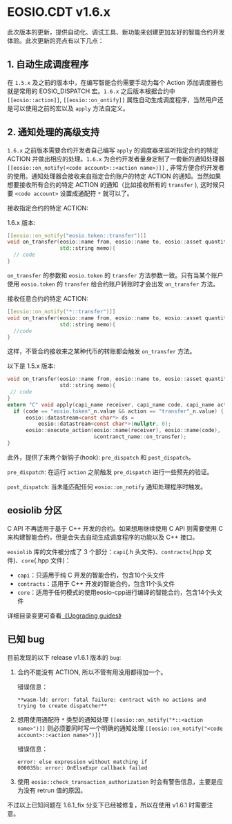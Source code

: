# EOSIO.CDT v1.6.x

此次版本的更新，提供自动化、调试工具、新功能来创建更加友好的智能合约开发体验。此次更新的亮点有以下几点：

## 1. 自动生成调度程序

在 `1.5.x` 及之前的版本中，在编写智能合约需要手动为每个 Action 添加调度器也就是常用的 EOSIO_DISPATCH 宏。`1.6.x` 之后版本根据合约中 `[[eosio::action]]`, `[[eosio::on_ontify]]` 属性自动生成调度程序，当然用户还是可以使用之前的宏以及 `apply` 方法自定义。

## 2. 通知处理的高级支持

`1.6.x` 之前版本需要合约开发者自己编写 `apply` 的调度器来监听指定合约的特定 ACTION 并做出相应的处理。`1.6.x` 为合约开发者量身定制了一套新的通知处理器 `[[eosio::on_notify(<code account>::<action name>)]]` , 非常方便合约开发者的使用。通知处理器会接收来自指定合约账户的特定 ACTION 的通知。当然如果想要接收所有合约的特定 ACTION 的通知（比如接收所有的 `transfer` ), 这时候只要 `<code account>` 设置成通配符 `*` 就可以了。

接收指定合约的特定 ACTION:

1.6.x 版本:

```c++
[[eosio::on_notify("eosio.token::transfer")]] 
void on_transfer(eosio::name from, eosio::name to, eosio::asset quantity, 
                 std::string memo){
  // code
}
```

`on_transfer` 的参数和 `eosio.token` 的 `transfer` 方法参数一致。只有当某个账户使用 `eosio.token` 的 `transfer` 给合约账户转账时才会出发 `on_transfer` 方法。

接收任意合约的特定 ACTION:

```c++
[[eosio::on_notify("*::transfer")]] 
void on_transfer(eosio::name from, eosio::name to, eosio::asset quantity,
                 std::string memo){
  //code
}
```

这样，不管合约接收来之某种代币的转账都会触发 `on_transfer` 方法。

以下是 1.5.x 版本:

```c
void on_transfer(eosio::name from, eosio::name to, eosio::asset quantity,
                 std::string memo){
 // code
}
extern "C" void apply(capi_name receiver, capi_name code, capi_name action){
  if (code == "eosio.token"_n.value && action == "transfer"_n.value) {
      eosio::datastream<const char*> ds =
          eosio::datastream<const char*>(nullptr, 0);
      eosio::execute_action(eosio::name(receiver), eosio::name(code),
                            &contranct_name::on_transfer);
}
```

此外，提供了来两个新钩子(hook): `pre_dispatch` 和 `post_dispatch`。

`pre_dispatch`: 在运行 `action` 之前触发 `pre_dispatch` 进行一些预先的验证。

`post_dispatch`: 当未能匹配任何 `eosio::on_notify` 通知处理程序时触发。 

## eosiolib 分区

C API 不再适用于基于 C++ 开发的合约。如果想用继续使用 C API 则需要使用 C 来构建智能合约，但是会失去自动生成调度程序的功能以及 C++ 接口。

`eosiolib` 库的文件被分成了 3 个部分：`capi`(.h 头文件)、`contracts`(.hpp 文件)、`core`(.hpp 文件)：
- `capi`：只适用于纯 C 开发的智能合约，包含10个头文件
- `contracts`：适用于 C++ 开发的智能合约，包含11个头文件
- `core`：适用于任何模式的使用eosio-cpp进行编译的智能合约，包含14个头文件

详细目录变更可查看[《Upgrading guides》](https://eosio.github.io/eosio.cdt/1.6.0/upgrading/1.5-to-1.6.html)

## 已知 bug

目前发现的以下 release v1.6.1 版本的 `bug`:

1. 合约不能没有 ACTION, 所以不管有用没用都得加一个。

   错误信息：
   ```
   **wasm-ld: error: fatal failure: contract with no actions and trying to create dispatcher**
   ```

2. 想用使用通配符 `*` 类型的通知处理 `[[eosio::on_notify("*::<action name>")]]` 则必须要同时写一个明确的通知处理 `[[eosio::on_notify("<code account>::<action name>")]]`

   错误信息：
   ```
   error: else expression without matching if
   000035b: error: OnElseExpr callback failed 
   ```

3. 使用 `eosio::check_transaction_authorization` 时会有警告信息，主要是应为没有 retrun 值的原因。

不过以上已知问题在 1.6.1_fix 分支下已经被修复，所以在使用 v1.6.1 时需要注意。